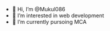 - 👋 Hi, I’m @Mukul086
- 👀 I’m interested in web development
- 🌱 I’m currently pursoing MCA


<!---
Mukul086/Mukul086 is a ✨ special ✨ repository because its `README.md` (this file) appears on your GitHub profile.
You can click the Preview link to take a look at your changes.
--->

